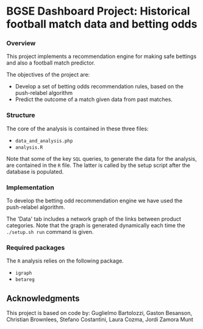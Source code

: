 # BGSE Dashboard Project: Historical football match data and betting odds

### Overview

This project implements a recommendation engine for making safe bettings and also a football match predictor. 

The objectives of the project are:

- Develop a set of betting odds recommendation rules, based on the push-relabel algorithm
- Predict the outcome of a match given data from past matches. 

### Structure

The core of the analysis is contained in these three files:

- `data_and_analysis.php`
- `analysis.R`

Note that some of the key `SQL` queries, to generate the data for the analysis, are contained in the `R` file. The latter is called by the setup script after the database is populated.

### Implementation

To develop the betting odd recommendation engine we have used the push-relabel algorithm.  

The 'Data' tab includes a network graph of the links between product categories. Note that the graph is generated dynamically each time the `./setup.sh run` command is given. 

### Required packages

The `R` analysis relies on the following package. 

- `igraph`
- `betareg`


## Acknowledgments

This project is based on code by: Guglielmo Bartolozzi, Gaston Besanson, Christian Brownlees, Stefano Costantini, Laura Cozma, Jordi Zamora Munt
